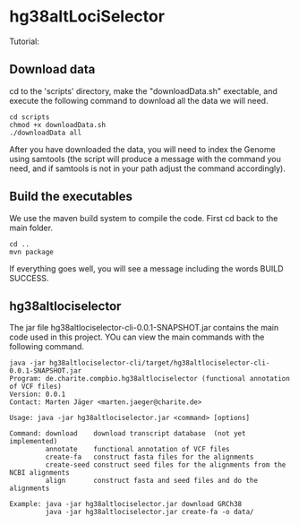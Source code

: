 # hg38altLociSelector

Tutorial:

## Download data
cd to the 'scripts' directory, make the "downloadData.sh" exectable, and execute the following command to download all the data we will need.

```
cd scripts
chmod +x downloadData.sh
./downloadData all
```
After you have downloaded the data, you will need to index the Genome using samtools (the script will produce a message with the command you need, and if samtools is not in your path adjust the command accordingly).

## Build the executables
We use the maven build system to compile the code. First cd back to the main folder.
```
cd ..
mvn package
```
If everything goes well, you will see a message including the words BUILD SUCCESS.

## hg38altlociselector
The jar file hg38altlociselector-cli-0.0.1-SNAPSHOT.jar contains the main code used in this project. YOu can view the main commands with the following command.
```
java -jar hg38altlociselector-cli/target/hg38altlociselector-cli-0.0.1-SNAPSHOT.jar 
Program: de.charite.compbio.hg38altlociselector (functional annotation of VCF files)
Version: 0.0.1
Contact: Marten Jäger <marten.jaeger@charite.de>

Usage: java -jar hg38altlociselector.jar <command> [options]

Command: download    download transcript database  (not yet implemented)
         annotate    functional annotation of VCF files
         create-fa   construct fasta files for the alignments
         create-seed construct seed files for the alignments from the NCBI alignments
         align       construct fasta and seed files and do the alignments

Example: java -jar hg38altlociselector.jar download GRCh38
         java -jar hg38altlociselector.jar create-fa -o data/

```
